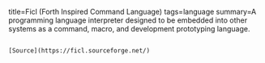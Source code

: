 title=Ficl (Forth Inspired Command Language)
tags=language
summary=A programming language interpreter designed to be embedded into other systems as a command, macro, and development prototyping language.
~~~~~~

[Source](https://ficl.sourceforge.net/)

